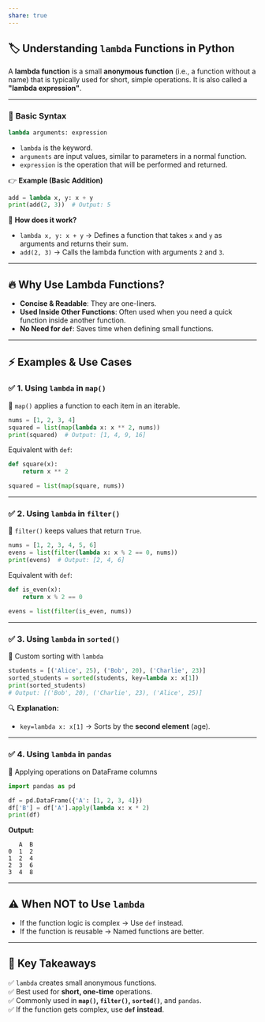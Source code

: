 ```yaml
---
share: true
---
```


## 🏷️ **Understanding `lambda` Functions in Python**

A **lambda function** is a small **anonymous function** (i.e., a function without a name) that is typically used for short, simple operations. It is also called a **"lambda expression"**.

---

### 🎯 **Basic Syntax**

```python
lambda arguments: expression
```

- `lambda` is the keyword.
- `arguments` are input values, similar to parameters in a normal function.
- `expression` is the operation that will be performed and returned.

👉 **Example (Basic Addition)**

```python
add = lambda x, y: x + y
print(add(2, 3))  # Output: 5
```

📌 **How does it work?**

- `lambda x, y: x + y` → Defines a function that takes `x` and `y` as arguments and returns their sum.
- `add(2, 3)` → Calls the lambda function with arguments `2` and `3`.

---

## 🔥 **Why Use Lambda Functions?**

- **Concise & Readable**: They are one-liners.
- **Used Inside Other Functions**: Often used when you need a quick function inside another function.
- **No Need for `def`**: Saves time when defining small functions.

---

## ⚡ **Examples & Use Cases**

### ✅ **1. Using `lambda` in `map()`**

📌 `map()` applies a function to each item in an iterable.

```python
nums = [1, 2, 3, 4]
squared = list(map(lambda x: x ** 2, nums))
print(squared)  # Output: [1, 4, 9, 16]
```

Equivalent with `def`:

```python
def square(x):
    return x ** 2

squared = list(map(square, nums))
```

---

### ✅ **2. Using `lambda` in `filter()`**

📌 `filter()` keeps values that return `True`.

```python
nums = [1, 2, 3, 4, 5, 6]
evens = list(filter(lambda x: x % 2 == 0, nums))
print(evens)  # Output: [2, 4, 6]
```

Equivalent with `def`:

```python
def is_even(x):
    return x % 2 == 0

evens = list(filter(is_even, nums))
```

---

### ✅ **3. Using `lambda` in `sorted()`**

📌 Custom sorting with `lambda`

```python
students = [('Alice', 25), ('Bob', 20), ('Charlie', 23)]
sorted_students = sorted(students, key=lambda x: x[1])
print(sorted_students)  
# Output: [('Bob', 20), ('Charlie', 23), ('Alice', 25)]
```

🔍 **Explanation:**

- `key=lambda x: x[1]` → Sorts by the **second element** (age).

---

### ✅ **4. Using `lambda` in `pandas`**

📌 Applying operations on DataFrame columns

```python
import pandas as pd

df = pd.DataFrame({'A': [1, 2, 3, 4]})
df['B'] = df['A'].apply(lambda x: x * 2)
print(df)
```

**Output:**

```
   A  B
0  1  2
1  2  4
2  3  6
3  4  8
```

---

## ⚠️ **When NOT to Use `lambda`**

- If the function logic is complex → Use `def` instead.
- If the function is reusable → Named functions are better.

---

## 🎯 **Key Takeaways**

✅ `lambda` creates small anonymous functions.  
✅ Best used for **short, one-time** operations.  
✅ Commonly used in **`map()`, `filter()`, `sorted()`**, and `pandas`.  
✅ If the function gets complex, use **`def` instead**.

